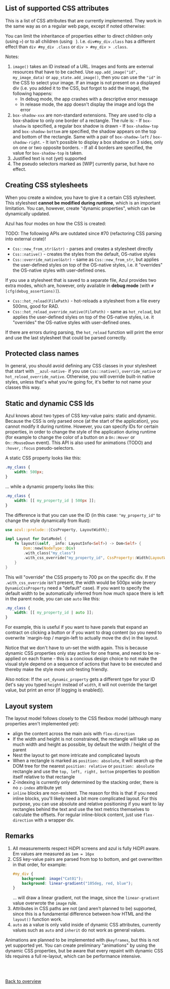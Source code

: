 <h2>List of supported CSS attributes</h2>

<p></p>
This is a list of CSS attributes that are currently implemented. They work in
the same way as on a regular web page, except if noted otherwise:


You can limit the inheritance of properties either to direct children only (using `>`) or to all children
(using ` `). I.e. `div#my_div.class` has a different effect than `div #my_div .class` or `div > #my_div > .class`.

Notes:

1. `image()` takes an ID instead of a URL. Images and fonts are external resources
    that have to be cached. Use `app.add_image("id", my_image_data)` or
    `app_state.add_image()`, then you can use the `"id"` in the CSS to select
    your image.
    If an image is not present on a displayed div (i.e. you added it to the CSS,
    but forgot to add the image), the following happens:
    - In debug mode, the app crashes with a descriptive error message
    - In release mode, the app doesn't display the image and logs the error
2.  `box-shadow-xxx` are non-standard extensions. They are used to clip a box-shadow to
    only one border of a rectangle. The rule is:
         - If `box-shadow` is specified, a regular box shadow is drawn
         - If `box-shadow-top` and `box-shadow-bottom` are specified, the shadow appears on the
           top and bottom of the rectangle. Same with a pair of `box-shadow-left` / `box-shadow-right`.
         - It isn't possible to display a box shadow on 3 sides, only on one or two
           opposite borders.
         - If all 4 borders are specified, the value for `box-shadow-top` is taken.
3.  Justified text is not (yet) supported
4.  The pseudo selectors marked as [WIP] currently parse, but have no effect.

## Creating CSS stylesheets

When you create a window, you have to give it a certain CSS stylesheet.
This stylesheet **cannot be modified during runtime**, which is an important
limitation. You can, however, create "dynamic properties", which can be dynamically
updated.

Azul has four modes on how the CSS is created:

TODO: The following APIs are outdated since #70 (refactoring CSS parsing into external crate)!

- `Css::new_from_str(&str)` - parses and creates a stylesheet directly
- `Css::native()` - creates the styles from the default, OS-native styles
- `Css::override_native(&str)` - same as `Css::new_from_str`, but applies the user-defined
styles on top of the OS-native styles, i.e. it "overrides" the OS-native styles with user-defined ones.

If you use a stylesheet that is saved to a separate file, Azul provides two extra
modes, which are, however, only available in **debug mode** (with `#[cfg(debug_assertions)]`).

- `Css::hot_reload(FilePath)` - hot-reloads a stylesheet from a file every 500ms, good for RAD.
- `Css::hot_reload_override_native(FilePath)` - same as `hot_reload`, but applies the user-defined
styles on top of the OS-native styles, i.e. it "overrides" the OS-native styles with user-defined ones.

If there are errors during parsing, the `hot_reload` function will print the error and use the
last stylesheet that could be parsed correctly.

## Protected class names

In general, you should avoid defining any CSS classes in your stylesheet that start
with `__azul-native-` if you use `Css::native()`, `override_native` or `hot_reload_override_native`.
Otherwise, you will override built-in native styles, unless that's what you're going for,
it's better to not name your classes this way.

## Static and dynamic CSS Ids

Azul knows about two types of CSS key-value pairs: static and dynamic. Because
the CSS is only parsed once (at the start of the application), you cannot modify it
during runtime. However, you can specify IDs for certain properties, in order to
change the style of the application during runtime (for example to change the color
of a button on a `On::Hover` or `On::MouseDown` event). This API is also used for
animations (TODO) and `:hover`, `:focus` pseudo-selectors.

A static CSS property looks like this:

```css
.my_class {
    width: 500px;
}
```

... while a dynamic property looks like this:

```css
.my_class {
    width: [[ my_property_id | 500px ]];
}
```
The difference is that you can use the ID (in this case: `"my_property_id"` to
change the style dynamically from Rust):

```rust
use azul::prelude::{CssProperty, LayoutWidth};

impl Layout for DataModel {
    fn layout(&self, _info: LayoutInfo<Self>) -> Dom<Self> {
        Dom::new(NodeType::Div)
        .with_class("my_class")
        .with_css_override("my_property_id", CssProperty::Width(LayoutWidth::px(700.0)))
    }
}
```

This will "override" the CSS property to 700 px on the specific div. If the `.with_css_override`
isn't present, the width would be 500px wide (every `DynamicCssProperty` need a "default" case).
If you want to specify the default width to be automatically inferred from how much space there
is left in the parent node, you can use `auto` like this:

```css
.my_class {
    width: [[ my_property_id | auto ]];
}
```

For example, this is useful if you want to have panels that expand an contract on clicking a button or
if you want to drag content (so you need to overwrite `margin-top / margin-left to actually move the div)
in the layout.

Notice that we don't have to un-set the width again. This is because dynamic
CSS properties only stay active for one frame, and need to be re-applied on each
frame - this is a concious design choice to not make the visual style depend on a
sequence of actions that have to be executed and thereby make the style more
unit-testing friendly.

Also notice: If the `set_dynamic_property` gets a different type for your ID (let's say you
typed `height` instead of `width`, it will not override the target value, but print an
error (if logging is enabled)).

## Layout system

The layout model follows closely to the CSS flexbox model (although many properties aren't implemented yet):

- align the content across the main axis with `flex-direction`
- If the width and height is not constrained, the rectangle will take up as much width
  and height as possible, by default the width / height of the parent
- Nest the layout to get more intricate and complicated layouts
- When a rectangle is marked as `position: absolute`, it will search up the DOM tree for the nearest
  `position: relative` or `position: absolute` rectangle and use the `top, left, right, bottom` properties
  to position itself relative to that rectangle
- Z-indexing is currently only determined by the stacking order, there is no `z-index` attribute yet
- `inline` blocks are non-existent. The reason for this is that if you need inline blocks, you'll likely
  need a bit more complicated layout. For this purpose, you can use absolute and relative positioning if you
  want to lay rectangles behind the text and use the text metrics themselves to calculate the offsets.
  For regular inline-block content, just use `flex-direction` with a wrapper div.

## Remarks

1. All measurements respect HiDPI screens and azul is fully HiDPI aware. Em values
   are measured as `1em = 16px`
2. CSS key-value pairs are parsed from top to bottom, and get overwritten in
   that order, for example:
   ```css
   #my_div {
       background: image("Cat01");
       background: linear-gradient("105deg, red, blue");
   }
   ```
   ... will draw a linear gradient, not the image, since the `linear-gradient` value
   overwrote the `image` rule.
3. Attributes in CSS paths are not (and aren't planned to be) supported,
   since this is a fundamental difference between how HTML and the `layout()`
   function work.
5. `auto` as a value is only valid inside of dynamic CSS attributes, currently
   values such as `auto` and `inherit` do not work as general values.

Animations are planned to be implemented with `@keyframes`, but this is not yet supported yet.
You can create preliminary "animations" by using the dynamic CSS properties, but be aware that
every repaint with dynamic CSS Ids requires a full re-layout, which can be performance intensive.


<br/>
<br/>

<a href="$$ROOT_RELATIVE$$/guide">Back to overview</a>
